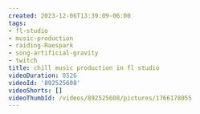 ```yaml
---
created: 2023-12-06T13:39:09-06:00
tags:
- fl-studio
- music-production
- raiding-Raespark
- song-artificial-gravity
- twitch
title: chill music production in fl studio
videoDuration: 8526
videoId: '892525608'
videoShorts: []
videoThumbId: /videos/892525608/pictures/1766178055
---
```

